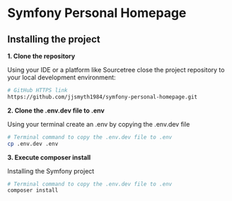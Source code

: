 Symfony Personal Homepage
=================

Installing the project
-------------------

**1. Clone the repository**

Using your IDE or a platform like Sourcetree close the project repository to your local development environment:

```bash
# GitHub HTTPS link
https://github.com/jjsmyth1984/symfony-personal-homepage.git
```

**2. Clone the .env.dev file to .env**

Using your terminal create an .env by copying the .env.dev file

```bash
# Terminal command to copy the .env.dev file to .env
cp .env.dev .env 
```

**3. Execute composer install**

Installing the Symfony project

```bash
# Terminal command to copy the .env.dev file to .env
composer install
```